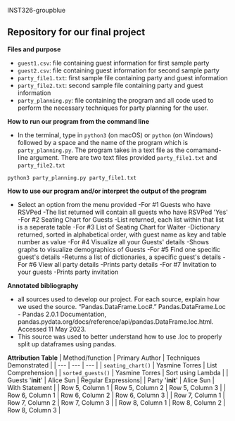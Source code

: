 INST326-groupblue

Repository for our final project
  -

**Files and purpose**
- `guest1.csv`: file containing guest information for first sample party
- `guest2.csv`: file containing guest information for second sample party 
- `party_file1.txt`: first sample file containing party and guest information 
- `party_file2.txt`: second sample file containing party and guest information
- `party_planning.py`: file containing the program and all code used to perform the necessary techniques for party planning for the user. 

**How to run our program from the command line**
- In the terminal, type in `python3` (on macOS) or `python` (on Windows) followed by a space and the name of the program which is `party_planning.py`. The program takes in a text file as the comamand-line argument. There are two text files provided `party_file1.txt` and `party_file2.txt`

`python3 party_planning.py party_file1.txt`

**How to use our program and/or interpret the output of the program**
- Select an option from the menu provided
  -For #1 Guests who have RSVPed
    -The list returned will contain all guests who have RSVPed 'Yes'
  -For #2 Seating Chart for Guests
    -List returned, each list within that list is a seperate table
  -For #3 List of Seating Chart for Waiter
    -Dictionary returned, sorted in alphabetical order, with guest name as key and 
    table number as value
  -For #4 Visualize all your Guests' details
    -Shows graphs to visualize demographics of Guests
  -For #5 Find one specific guest's details
    -Returns a list of dictionaries, a specific guest's details
  -For #6 View all party details
    -Prints party details
  -For #7 Invitation to your guests
    -Prints party invitation

**Annotated bibliography** 
- all sources used to develop our project. For each source, explain how we used the source.
“Pandas.DataFrame.Loc#.” Pandas.DataFrame.Loc - Pandas 2.0.1 Documentation, pandas.pydata.org/docs/reference/api/pandas.DataFrame.loc.html. Accessed 11 May 2023. 
- This source was used to better understand how to use .loc to properly split up dataframes using pandas.

**Attribution Table**
| Method/function | Primary Author | Techniques Demonstrated |
| --- | --- | --- |
| `seating_chart()` | Yasmine Torres | List Comprehension |
| `sorted_guests()` | Yasmine Torres | Sort using Lambda |
| Guests '__init__' | Alice Sun      | Regular Expressions|
| Party '__init__'  | Alice Sun      | With Statement |
| Row 5, Column 1 | Row 5, Column 2 | Row 5, Column 3 |
| Row 6, Column 1 | Row 6, Column 2 | Row 6, Column 3 |
| Row 7, Column 1 | Row 7, Column 2 | Row 7, Column 3 |
| Row 8, Column 1 | Row 8, Column 2 | Row 8, Column 3 |
